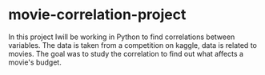 # movie-correlation-project
In this project Iwill be working in Python to find correlations between variables. The data is taken from a competition on kaggle, data is related to movies. The goal was to study the correlation to find out what affects a movie's budget.
